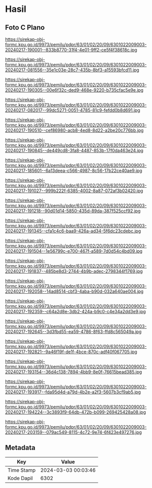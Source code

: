 # Hasil

## Foto C Plano

https://sirekap-obj-formc.kpu.go.id/9973/pemilu/pdpr/63/01/02/20/09/6301022009003-20240217-190001--833b8770-31f4-4e01-9ff2-ce5f4f38618c.jpg

https://sirekap-obj-formc.kpu.go.id/9973/pemilu/pdpr/63/01/02/20/09/6301022009003-20240217-081556--35e1c03e-28c7-435b-8bf3-a15593bfcd11.jpg

https://sirekap-obj-formc.kpu.go.id/9973/pemilu/pdpr/63/01/02/20/09/6301022009003-20240217-190305--00e6f32c-ded9-468e-9220-b735cfac5e9e.jpg

https://sirekap-obj-formc.kpu.go.id/9973/pemilu/pdpr/63/01/02/20/09/6301022009003-20240217-082017--99dc5271-0051-4785-81c9-fefdd0b8d691.jpg

https://sirekap-obj-formc.kpu.go.id/9973/pemilu/pdpr/63/01/02/20/09/6301022009003-20240217-190510--cef86980-acb8-4ed8-8d22-a2be20c776bb.jpg

https://sirekap-obj-formc.kpu.go.id/9973/pemilu/pdpr/63/01/02/20/09/6301022009003-20240217-190845--de449cd8-3fa8-4487-853b-17f0da463e24.jpg

https://sirekap-obj-formc.kpu.go.id/9973/pemilu/pdpr/63/01/02/20/09/6301022009003-20240217-185601--6a13deea-c566-4987-8c56-17b22ce40ae9.jpg

https://sirekap-obj-formc.kpu.go.id/9973/pemilu/pdpr/63/01/02/20/09/6301022009003-20240217-191027--999b222f-6385-4002-8a87-072af3b02420.jpg

https://sirekap-obj-formc.kpu.go.id/9973/pemilu/pdpr/63/01/02/20/09/6301022009003-20240217-191218--90d01d14-5850-435d-89da-387f525ccf92.jpg

https://sirekap-obj-formc.kpu.go.id/9973/pemilu/pdpr/63/01/02/20/09/6301022009003-20240217-191345--cfa1c4c6-baa9-426a-ad34-5f6dc23cdebc.jpg

https://sirekap-obj-formc.kpu.go.id/9973/pemilu/pdpr/63/01/02/20/09/6301022009003-20240217-191504--1e56799c-e700-467f-a589-7d0d54c4bd09.jpg

https://sirekap-obj-formc.kpu.go.id/9973/pemilu/pdpr/63/01/02/20/09/6301022009003-20240217-191837--485be8d3-2744-4b9b-adec-2798344f1769.jpg

https://sirekap-obj-formc.kpu.go.id/9973/pemilu/pdpr/63/01/02/20/09/6301022009003-20240217-192058--14ad8514-cbf3-4aba-b90d-032a640ae004.jpg

https://sirekap-obj-formc.kpu.go.id/9973/pemilu/pdpr/63/01/02/20/09/6301022009003-20240217-192359--c64a2d8e-3db2-424a-b9c0-c4e34a2dd3e9.jpg

https://sirekap-obj-formc.kpu.go.id/9973/pemilu/pdpr/63/01/02/20/09/6301022009003-20240217-192645--3d3fbd55-ea59-4786-8f63-ffd8c565049a.jpg

https://sirekap-obj-formc.kpu.go.id/9973/pemilu/pdpr/63/01/02/20/09/6301022009003-20240217-192821--9a46f19f-de1f-4bce-870c-adf40f067705.jpg

https://sirekap-obj-formc.kpu.go.id/9973/pemilu/pdpr/63/01/02/20/09/6301022009003-20240217-193154--36d4c138-7894-4bb9-8e0f-76615bead385.jpg

https://sirekap-obj-formc.kpu.go.id/9973/pemilu/pdpr/63/01/02/20/09/6301022009003-20240217-193917--fda95d4d-a79d-4b2e-a2f3-5607b3cf9ab5.jpg

https://sirekap-obj-formc.kpu.go.id/9973/pemilu/pdpr/63/01/02/20/09/6301022009003-20240217-194224--3c3893f9-64db-472b-b099-269425428a08.jpg

https://sirekap-obj-formc.kpu.go.id/9973/pemilu/pdpr/63/01/02/20/09/6301022009003-20240217-203159--079ac549-8115-4c72-9e74-6f423e497276.jpg


## Metadata

| Key        | Value               |
| ---------- | ------------------- |
| Time Stamp | 2024-03-03 00:03:46 |
| Kode Dapil | 6302                |



